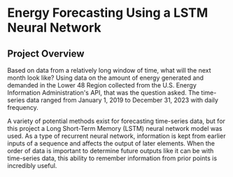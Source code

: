 # Energy Forecasting Using a LSTM Neural Network

## Project Overview
Based on data from a relatively long window of time, what will the next month look like? Using data on the amount of energy generated and demanded in the Lower 48 Region collected from the U.S. Energy Information Administration's API, that was the question asked. The time-series data ranged from January 1, 2019 to December 31, 2023 with daily frequency.

A variety of potential methods exist for forecasting time-series data, but for this project a Long Short-Term Memory (LSTM) neural network model was used. As a type of recurrent neural network, information is kept from earlier inputs of a sequence and affects the output of later elements. When the order of data is important to determine future outputs like it can be with time-series data, this ability to remember information from prior points is incredibly useful.
